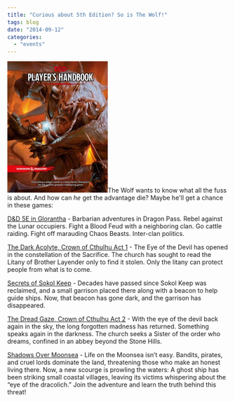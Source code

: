 ```yaml
---
title: "Curious about 5th Edition? So is The Wolf!"
tags: blog
date: "2014-09-12"
categories: 
  - "events"
---
```


[![Dungeons and Dragons 5E](images/Dungeons-and-Dragons-5E-229x300.jpg)](http://www.bigbadcon.com/wp-content/uploads/2014/08/Dungeons-and-Dragons-5E.jpg)The Wolf wants to know what all the fuss is about. And how can _he_ get the advantage die? Maybe he'll get a chance in these games:

[D&D 5E in Glorantha](http://www.bigbadcon.com/events/dd-5e-in-glorantha/) - Barbarian adventures in Dragon Pass. Rebel against the Lunar occupiers. Fight a Blood Feud with a neighboring clan. Go cattle raiding. Fight off marauding Chaos Beasts. Inter-clan politics.

[The Dark Acolyte, Crown of Cthulhu Act 1](http://www.bigbadcon.com/events/the-dark-acolyte-crown-of-cthulhu-act-1/) - The Eye of the Devil has opened in the constellation of the Sacrifice. The church has sought to read the Litany of Brother Layender only to find it stolen. Only the litany can protect people from what is to come.

[Secrets of Sokol Keep](http://www.bigbadcon.com/events/secrets-of-sokol-keep/) - Decades have passed since Sokol Keep was reclaimed, and a small garrison placed there along with a beacon to help guide ships. Now, that beacon has gone dark, and the garrison has disappeared.

[The Dread Gaze, Crown of Cthulhu Act 2](http://www.bigbadcon.com/events/the-dread-gaze-crown-of-cthulhu-act-2/) - With the eye of the devil back again in the sky, the long forgotten madness has returned. Something speaks again in the darkness. The church seeks a Sister of the order who dreams, confined in an abbey beyond the Stone Hills.

[Shadows Over Moonsea](http://www.bigbadcon.com/events/shadows-over-moonsea/) - Life on the Moonsea isn’t easy. Bandits, pirates, and cruel lords dominate the land, threatening those who make an honest living there. Now, a new scourge is prowling the waters: A ghost ship has been striking small coastal villages, leaving its victims whispering about the “eye of the dracolich.” Join the adventure and learn the truth behind this threat!
